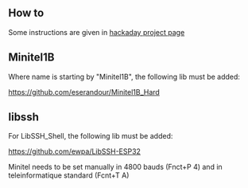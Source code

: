 ## How to

Some instructions are given in [hackaday project page](https://hackaday.io/project/180473/instructions)

## Minitel1B

Where name is starting by "Minitel1B", the following lib must be added:

https://github.com/eserandour/Minitel1B_Hard

## libssh

For LibSSH_Shell, the following lib must be added:

https://github.com/ewpa/LibSSH-ESP32

Minitel needs to be set manually in 4800 bauds (Fnct+P 4) and in teleinformatique standard (Fcnt+T A)
